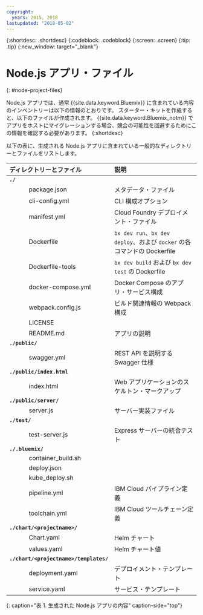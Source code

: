 ```yaml
---
copyright:
  years: 2015, 2018
lastupdated: "2018-05-02"
---
```


{:shortdesc: .shortdesc}
{:codeblock: .codeblock}
{:screen: .screen}
{:tip: .tip}
{:new_window: target="_blank"}

# Node.js アプリ・ファイル
{: #node-project-files}

Node.js アプリでは、通常 {{site.data.keyword.Bluemix}} に含まれている内容のインベントリーは以下の情報のとおりです。 スターター・キットを作成すると、以下のファイルが作成されます。 {{site.data.keyword.Bluemix_notm}} でアプリをホストにマイグレーションする場合、競合の可能性を回避するためにこの情報を確認する必要があります。 
{:shortdesc}

以下の表に、生成される Node.js アプリに含まれている一般的なディレクトリーとファイルをリストします。

| ディレクトリーとファイル                                     | 説明                       |
|:------------------------------------------------|:------------------------------------------|
|<b>`./`</b>                                             |  |
|&nbsp;&nbsp;&nbsp;&nbsp;&nbsp;&nbsp;&nbsp;&nbsp;&nbsp;&nbsp;&nbsp;&nbsp;package.json | メタデータ・ファイル |
|&nbsp;&nbsp;&nbsp;&nbsp;&nbsp;&nbsp;&nbsp;&nbsp;&nbsp;&nbsp;&nbsp;&nbsp;cli-config.yml | CLI 構成オプション |
|&nbsp;&nbsp;&nbsp;&nbsp;&nbsp;&nbsp;&nbsp;&nbsp;&nbsp;&nbsp;&nbsp;&nbsp;manifest.yml | Cloud Foundry デプロイメント・ファイル |
|&nbsp;&nbsp;&nbsp;&nbsp;&nbsp;&nbsp;&nbsp;&nbsp;&nbsp;&nbsp;&nbsp;&nbsp;Dockerfile | `bx dev run`、`bx dev deploy`、および `docker` の各コマンドの Dockerfile |
|&nbsp;&nbsp;&nbsp;&nbsp;&nbsp;&nbsp;&nbsp;&nbsp;&nbsp;&nbsp;&nbsp;&nbsp;Dockerfile-tools | `bx dev build` および `bx dev test` の Dockerfile |
|&nbsp;&nbsp;&nbsp;&nbsp;&nbsp;&nbsp;&nbsp;&nbsp;&nbsp;&nbsp;&nbsp;&nbsp;docker-compose.yml | Docker Compose のアプリ・サービス構成 |
|&nbsp;&nbsp;&nbsp;&nbsp;&nbsp;&nbsp;&nbsp;&nbsp;&nbsp;&nbsp;&nbsp;&nbsp;webpack.config.js | ビルド関連情報の Webpack 構成 |
|&nbsp;&nbsp;&nbsp;&nbsp;&nbsp;&nbsp;&nbsp;&nbsp;&nbsp;&nbsp;&nbsp;&nbsp;LICENSE |  |
|&nbsp;&nbsp;&nbsp;&nbsp;&nbsp;&nbsp;&nbsp;&nbsp;&nbsp;&nbsp;&nbsp;&nbsp;README.md | アプリの説明 |
|<b>`./public/`</b> |  |  |
|&nbsp;&nbsp;&nbsp;&nbsp;&nbsp;&nbsp;&nbsp;&nbsp;&nbsp;&nbsp;&nbsp;&nbsp;swagger.yml | REST API を説明する Swagger 仕様 |
|<b>`./public/index.html`</b> |  |  |
|&nbsp;&nbsp;&nbsp;&nbsp;&nbsp;&nbsp;&nbsp;&nbsp;&nbsp;&nbsp;&nbsp;&nbsp;index.html | Web アプリケーションのスケルトン・マークアップ |
|<b>`./public/server/`</b> | |
|&nbsp;&nbsp;&nbsp;&nbsp;&nbsp;&nbsp;&nbsp;&nbsp;&nbsp;&nbsp;&nbsp;&nbsp;server.js | サーバー実装ファイル |
|<b>`./test/`</b> | |
|&nbsp;&nbsp;&nbsp;&nbsp;&nbsp;&nbsp;&nbsp;&nbsp;&nbsp;&nbsp;&nbsp;&nbsp;test-server.js | Express サーバーの統合テスト |
|<b>`./.bluemix/`</b> | |
|&nbsp;&nbsp;&nbsp;&nbsp;&nbsp;&nbsp;&nbsp;&nbsp;&nbsp;&nbsp;&nbsp;&nbsp;container_build.sh | |
|&nbsp;&nbsp;&nbsp;&nbsp;&nbsp;&nbsp;&nbsp;&nbsp;&nbsp;&nbsp;&nbsp;&nbsp;deploy.json | |
|&nbsp;&nbsp;&nbsp;&nbsp;&nbsp;&nbsp;&nbsp;&nbsp;&nbsp;&nbsp;&nbsp;&nbsp;kube_deploy.sh | |
|&nbsp;&nbsp;&nbsp;&nbsp;&nbsp;&nbsp;&nbsp;&nbsp;&nbsp;&nbsp;&nbsp;&nbsp;pipeline.yml | IBM Cloud パイプライン定義 |
|&nbsp;&nbsp;&nbsp;&nbsp;&nbsp;&nbsp;&nbsp;&nbsp;&nbsp;&nbsp;&nbsp;&nbsp;toolchain.yml | IBM Cloud ツールチェーン定義 |
|<b>`./chart/<projectname>/`</b> | |
|&nbsp;&nbsp;&nbsp;&nbsp;&nbsp;&nbsp;&nbsp;&nbsp;&nbsp;&nbsp;&nbsp;&nbsp;Chart.yaml | Helm チャート |
|&nbsp;&nbsp;&nbsp;&nbsp;&nbsp;&nbsp;&nbsp;&nbsp;&nbsp;&nbsp;&nbsp;&nbsp;values.yaml | Helm チャート値 |
|<b>`./chart/<projectname>/templates/`</b> | |
|&nbsp;&nbsp;&nbsp;&nbsp;&nbsp;&nbsp;&nbsp;&nbsp;&nbsp;&nbsp;&nbsp;&nbsp;deployment.yaml | デプロイメント・テンプレート |
|&nbsp;&nbsp;&nbsp;&nbsp;&nbsp;&nbsp;&nbsp;&nbsp;&nbsp;&nbsp;&nbsp;&nbsp;service.yaml | サービス・テンプレート |
{: caption="表 1. 生成された Node.js アプリの内容" caption-side="top"}

